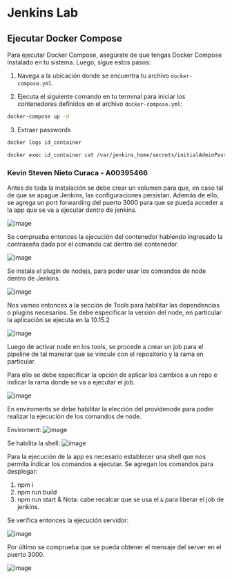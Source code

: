 # Jenkins Lab

## Ejecutar Docker Compose

Para ejecutar Docker Compose, asegúrate de que tengas Docker Compose instalado en tu sistema. Luego, sigue estos pasos:

1. Navega a la ubicación donde se encuentra tu archivo `docker-compose.yml`.

2. Ejecuta el siguiente comando en tu terminal para iniciar los contenedores definidos en el archivo `docker-compose.yml`:

```bash
docker-compose up -d
```

3. Extraer passwords

```bash
docker logs id_container
```

```bash
docker exec id_container cat /var/jenkins_home/secrets/initialAdminPassword
```
### Kevin Steven Nieto Curaca - A00395466
Antes de toda la instalación se debe crear un volumen para que, en caso tal de que se apague Jenkins, las configuraciones persistan.
Además de ello, se agrega un port forwarding del puerto 3000 para que se pueda acceder a la app que se va a ejecutar dentro de jenkins.

![image](https://github.com/user-attachments/assets/110f7cc3-104c-4333-b6e6-234f23b8a5b5)

Se comprueba entonces la ejecución del contenedor habiendo ingresado la contraseña dada por el comando cat dentro del contenedor.

![image](https://github.com/user-attachments/assets/2c6831c2-7ed9-46c4-b8a0-ba7204bd645a)

Se instala el plugin de nodejs, para poder usar los comandos de node dentro de Jenkins.

![image](https://github.com/user-attachments/assets/5548a334-5892-4f5c-8326-b1100efb3f4f)

Nos vamos entonces a la sección de Tools para habilitar las dependencias o plugins necesarios. Se debe especificar la versión del node, en particular la aplicación se ejecuta en la 10.15.2

![image](https://github.com/user-attachments/assets/f4c6b5ed-2457-4530-9b81-dcc5ca4d148e)

Luego de activar node en los tools, se procede a crear un job para el pipeline de tal manerar que se vincule con el repositorio y la rama en particular.

Para ello se debe especificar la opción de aplicar los cambios a un repo e indicar la rama donde se va a ejecutar el job.

![image](https://github.com/user-attachments/assets/8e850151-9ae4-477e-894c-9ec7f79dd770)


En enviroments se debe habilitar la elección del providenode para poder realizar la ejecución de los comandos de node.

Enviroment:
![image](https://github.com/user-attachments/assets/0c9f5888-2305-4ea6-a022-996a94f80af1)

Se habilita la shell:
![image](https://github.com/user-attachments/assets/ac66a6f2-4747-4056-8d7a-a105694c3ff5)


Para la ejecución de la app es necesario establecer una shell que nos permita indicar los comandos a ejecutar.
Se agregan los comandos para desplegar: 
1. npm i
2. npm run build
3. npm run start &
Nota: cabe recalcar que se usa el `&` para liberar el job de jenkins.

Se verifica entonces la ejecución servidor:

![image](https://github.com/user-attachments/assets/26279765-fe7d-484e-b4f2-15c2614f9387)


Por último se comprueba que se pueda obtener el mensaje del server en el puerto 3000.

![image](https://github.com/user-attachments/assets/832d4470-7dd0-484e-bd23-0f0001c348de)
